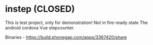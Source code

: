 # instep (CLOSED)
This is test project, only for demonstration! Not in fire-ready state
The android cordova Vue stepcounter.

Binaries - https://build.phonegap.com/apps/3367420/share
